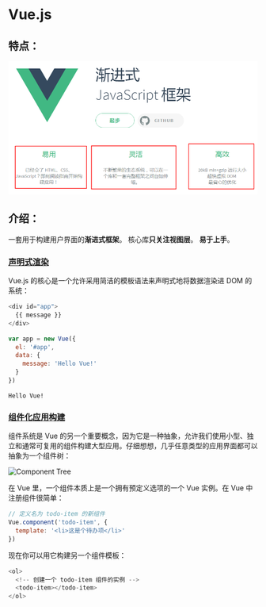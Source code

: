 # Vue.js

## 特点：

![](.gitbook/assets/image-13.png)

## 介绍：

一套用于构建用户界面的**渐进式框架**。 核心库**只关注视图层**。 **易于上手**。

### [声明式渲染](https://vuejs.bootcss.com/v2/guide/#声明式渲染)

Vue.js 的核心是一个允许采用简洁的模板语法来声明式地将数据渲染进 DOM 的系统：

```javascript
<div id="app">
  {{ message }}
</div>
```

```javascript
var app = new Vue({
  el: '#app',
  data: {
    message: 'Hello Vue!'
  }
})
```

```text
Hello Vue!
```

### [组件化应用构建](https://vuejs.bootcss.com/v2/guide/#组件化应用构建)

组件系统是 Vue 的另一个重要概念，因为它是一种抽象，允许我们使用小型、独立和通常可复用的组件构建大型应用。仔细想想，几乎任意类型的应用界面都可以抽象为一个组件树：

![Component Tree](https://vuejs.bootcss.com/images/components.png)

在 Vue 里，一个组件本质上是一个拥有预定义选项的一个 Vue 实例。在 Vue 中注册组件很简单：

```javascript
// 定义名为 todo-item 的新组件
Vue.component('todo-item', {
  template: '<li>这是个待办项</li>'
})
```

现在你可以用它构建另一个组件模板：

```javascript
<ol>
  <!-- 创建一个 todo-item 组件的实例 -->
  <todo-item></todo-item>
</ol>
```

